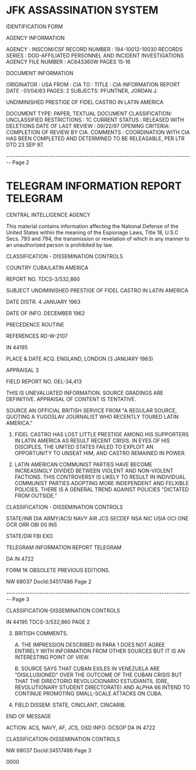 # JFK ASSASSINATION SYSTEM
IDENTIFICATION FORM

AGENCY INFORMATION

AGENCY : INSCOM/CSF
RECORD NUMBER : 194-10012-10030
RECORDS SERIES : DOD-AFFILIATED PERSONNEL AND INCIDENT INVESTIGATIONS
AGENCY FILE NUMBER : AC643360W PAGES 15-16

DOCUMENT INFORMATION

ORIGINATOR : USA
FROM : CIA
TO :
TITLE : CIA INFORMATION REPORT
DATE : 01/04/63
PAGES: 2
SUBJECTS: PFUNTNER, JORDAN J.

UNDIMINISHED PRESTIGE OF FIDEL CASTRO IN LATIN AMERICA

DOCUMENT TYPE: PAPER, TEXTUAL DOCUMENT
CLASSIFICATION: UNCLASSIFIED
RESTRICTIONS : 1C
CURRENT STATUS : RELEASED WITH DELETIONS
DATE OF LAST REVIEW : 09/22/97
OPENING CRITERIA: COMPLETION OF REVIEW BY CIA.
COMMENTS : COORDINATION WITH CIA HAS BEEN COMPLETED AND
DETERMINED TO BE RELEASABLE, PER LTR DTD 23 SEP 97.


-------------------------------------------------------------------------------- Page 2

# TELEGRAM INFORMATION REPORT TELEGRAM

CENTRAL INTELLIGENCE AGENCY

This material contains information affecting the National Defense of the United States within the meaning of the Espionage Laws, Title 18, U.S.C Secs. 793 and 794, the transmission or revelation of which in any manner to an unauthorized person is prohibited by law.

CLASSIFICATION - DISSEMINATION CONTROLS

COUNTRY CUBA/LATIN AMERICA

REPORT NO. TDCS-3/532,860

SUBJECT UNDIMINISHED PRESTIGE OF FIDEL CASTRO IN LATIN AMERICA

DATE DISTR. 4 JANUARY 1963

DATE OF INFO. DECEMBER 1962

PRECEDENCE ROUTINE

REFERENCES RD-W-2107

IN 44195

PLACE & DATE ACQ. ENGLAND, LONDON (3 JANUARY 1963)

APPRAISAL 3

FIELD REPORT NO. OEL-34,413

THIS IS UNEVALUATED INFORMATION. SOURCE GRADINGS ARE DEFINITIVE. APPRAISAL OF CONTENT IS TENTATIVE.

SOURCE AN OFFICIAL BRITISH SERVICE FROM "A REGULAR SOURCE, QUOTING A YUGOSLAV JOURNALIST WHO RECENTLY TOURED LATIN AMERICA."

1. FIDEL CASTRO HAS LOST LITTLE PRESTIGE AMONG HIS SUPPORTERS IN LATIN AMERICA AS RESULT RECENT CRISIS. IN EYES OF HIS DISCIPLES, THE UNITED STATES FAILED TO EXPLOIT AN OPPORTUNITY TO UNSEAT HIM, AND CASTRO REMAINED IN POWER.

2. LATIN AMERICAN COMMUNIST PARTIES HAVE BECOME INCREASINGLY DIVIDED BETWEEN VIOLENT AND NON-VIOLENT FACTIONS. THIS CONTROVERSY IS LIKELY TO RESULT IN INDIVIDUAL COMMUNIST PARTIES ADOPTING MORE INDEPENDENT AND FELXIBLE POLICIES. THERE IS A GENERAL TREND AGAINST POLICIES "DICTATED FROM OUTSIDE."

CLASSIFICATION - DISSEMINATION CONTROLS

STATE/INR DIA ARMY/ACSI NAVY AIR JCS SECDEF NSA NIC USIA OCI ONE OCR ORR OBI 00 INS

STATE/DIR FBI EXO

TELEGRAM INFORMATION REPORT TELEGRAM

DA IN 4722

FORM 1K OBSOLETE PREVIOUS EDITIONS.

NW 68037 DocId:34517486 Page 2


-------------------------------------------------------------------------------- Page 3

CLASSIFICATION-DISSEMINATION CONTROLS

IN 44195
TDCS-3/532,860
PAGE 2

3. BRITISH COMMENTS.

   A. THE IMPRESSION DESCRIBED IN PARA 1 DOES NOT
   AGREE ENTIRELY WITH INFORMATION FROM OTHER SOURCES BUT IT IS
   AN INTERESTING POINT OF VIEW.

   B. SOURCE SAYS THAT CUBAN EXILES IN VENEZUELA
   ARE "DISILLUSIONED" OVER THE OUTCOME OF THE CUBAN CRISIS BUT
   THAT THE DIRECTORIO REVOLUCIONARIO ESTUDIANTIL (DRE,
   REVOLUTIONARY STUDENT DIRECTORATE) AND ALPHA 66 INTEND
   TO CONTINUE PROMOTING SMALL-SCALE ATTACKS ON CUBA.

4. FIELD DISSEM: STATE, CINCLANT, CINCARIB.

END OF MESSAGE

ACTION: ACS, NAVY, AF, JCS, OSD
INFO: DCSOP
DA IN 4722

CLASSIFICATION-DISSEMINATION CONTROLS

NW 68037 Docld:34517486 Page 3

0000
